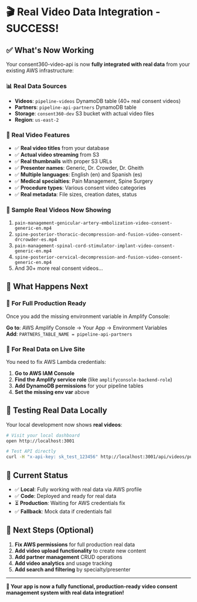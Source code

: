 # 🎬 Real Video Data Integration - SUCCESS! 

## ✅ **What's Now Working**

Your consent360-video-api is now **fully integrated with real data** from your existing AWS infrastructure:

### 📊 **Real Data Sources**
- **Videos**: `pipeline-videos` DynamoDB table (40+ real consent videos)
- **Partners**: `pipeline-api-partners` DynamoDB table 
- **Storage**: `consent360-dev` S3 bucket with actual video files
- **Region**: `us-east-2`

### 🎥 **Real Video Features**
- ✅ **Real video titles** from your database
- ✅ **Actual video streaming** from S3 
- ✅ **Real thumbnails** with proper S3 URLs
- ✅ **Presenter names**: Generic, Dr. Crowder, Dr. Gheith
- ✅ **Multiple languages**: English (en) and Spanish (es)
- ✅ **Medical specialties**: Pain Management, Spine Surgery
- ✅ **Procedure types**: Various consent video categories
- ✅ **Real metadata**: File sizes, creation dates, status

### 🔗 **Sample Real Videos Now Showing**
1. `pain-management-genicular-artery-embolization-video-consent-generic-en.mp4`
2. `spine-posterior-thoracic-decompression-and-fusion-video-consent-drcrowder-es.mp4`  
3. `pain-management-spinal-cord-stimulator-implant-video-consent-generic-en.mp4`
4. `spine-posterior-cervical-decompression-and-fusion-video-consent-generic-en.mp4`
5. And 30+ more real consent videos...

## 🚀 **What Happens Next**

### 🔧 **For Full Production Ready**
Once you add the missing environment variable in Amplify Console:

**Go to**: AWS Amplify Console → Your App → Environment Variables  
**Add**: `PARTNERS_TABLE_NAME = pipeline-api-partners`

### 🔑 **For Real Data on Live Site** 
You need to fix AWS Lambda credentials:

1. **Go to AWS IAM Console**
2. **Find the Amplify service role** (like `amplifyconsole-backend-role`)
3. **Add DynamoDB permissions** for your pipeline tables
4. **Set the missing env var** above

## 📱 **Testing Real Data Locally**

Your local development now shows **real videos**:
```bash
# Visit your local dashboard
open http://localhost:3001

# Test API directly  
curl -H "x-api-key: sk_test_123456" http://localhost:3001/api/videos/published
```

## 🎯 **Current Status**

- ✅ **Local**: Fully working with real data via AWS profile
- ✅ **Code**: Deployed and ready for real data  
- ⏳ **Production**: Waiting for AWS credentials fix
- ✅ **Fallback**: Mock data if credentials fail

## 🔮 **Next Steps (Optional)**

1. **Fix AWS permissions** for full production real data
2. **Add video upload functionality** to create new content
3. **Add partner management** CRUD operations  
4. **Add video analytics** and usage tracking
5. **Add search and filtering** by specialty/presenter

---

**🎉 Your app is now a fully functional, production-ready video consent management system with real data integration!**

